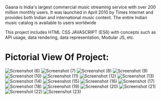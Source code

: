 Gaana is India's largest commercial music streaming service with over 200 million monthly users. It was launched in April 2010 by Times Internet and provides both Indian and international music content. The entire Indian music catalog is available to users worldwide


This project includes HTML CSS JAVASCRIPT (ES6) with concepts such as API usage, data rendering, data representation, Modular JS, etc.

# Pictorial View Of Project:

![Screenshot (6)](https://user-images.githubusercontent.com/80479635/161204129-7b6142e7-6d36-4115-abfd-e361d3de934a.png)
![Screenshot (7)](https://user-images.githubusercontent.com/80479635/161204146-1295a971-9296-4ea5-9a26-ac7ca5a2d76b.png)
![Screenshot (8)](https://user-images.githubusercontent.com/80479635/161204151-732380f6-f1ff-4fb2-9189-52658384f09a.png)
![Screenshot (9)](https://user-images.githubusercontent.com/80479635/161204165-fefea66a-afc8-4f33-b118-a0fe4a00ba82.png)
![Screenshot (10)](https://user-images.githubusercontent.com/80479635/161204177-f3777e3b-ff98-455d-916a-43bc39b414d2.png)
![Screenshot (11)](https://user-images.githubusercontent.com/80479635/161204191-dea466b8-9ce3-4dec-ad52-da4d948b5161.png)
![Screenshot (12)](https://user-images.githubusercontent.com/80479635/161204208-7cf70c91-d7e8-4635-99aa-fbb9a3f1eeed.png)
![Screenshot (13)](https://user-images.githubusercontent.com/80479635/161204216-a1b6aacb-c17d-4629-aa60-dfb7be0b661e.png)
![Screenshot (14)](https://user-images.githubusercontent.com/80479635/161204267-6787f1ab-1ef5-4ab3-8f50-1021ff4957cd.png)
![Screenshot (15)](https://user-images.githubusercontent.com/80479635/161204279-222faec3-cbbe-43da-ab3d-260a81ff240c.png)
![Screenshot (16)](https://user-images.githubusercontent.com/80479635/161204285-8992c02b-4c75-4695-a40e-4febf1905785.png)
![Screenshot (17)](https://user-images.githubusercontent.com/80479635/161204294-5a009910-3b91-4c41-a351-624be0dec194.png)
![Screenshot (18)](https://user-images.githubusercontent.com/80479635/161204305-46c21a5b-7012-441a-9939-23bdc8951599.png)
![Screenshot (19)](https://user-images.githubusercontent.com/80479635/161204317-66133265-4ccb-4e30-aa24-3e4fa5eda86b.png)
![Screenshot (20)](https://user-images.githubusercontent.com/80479635/161204337-4907b081-ccd5-494c-b034-f0e192c64823.png)
![Screenshot (21)](https://user-images.githubusercontent.com/80479635/161204380-200f82f0-4db6-4127-8005-67a6dba78cab.png)
![Screenshot (22)](https://user-images.githubusercontent.com/80479635/161204395-1e7eb47a-da9d-475c-a198-98cec8e2d676.png)
![Screenshot (23)](https://user-images.githubusercontent.com/80479635/161204424-1db96a1a-ce36-41b2-8d04-de08a83c3914.png)

